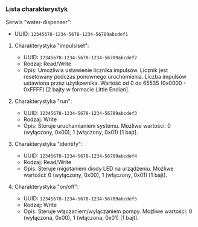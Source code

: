 ### Lista charakterystyk

Serwis "water-dispenser":
- UUID: `12345678-1234-5678-1234-56789abcdef1`

1. Charakterystyka "impulsiset":
   - UUID: `12345678-1234-5678-1234-56789abcdef2`
   - Rodzaj: Read/Write
   - Opis: Umożliwia ustawienie licznika impulsów. Licznik jest resetowany podczas ponownego uruchomienia. Liczba impulsów ustawiona przez użytkownika. Wartość od 0 do 65535 (0x0000 - 0xFFFF) [2 bajty w formacie Little Endian].

2. Charakterystyka "run":
   - UUID: `12345678-1234-5678-1234-56789abcdef3`
   - Rodzaj: Write
   - Opis: Steruje uruchamianiem systemu. Możliwe wartości: 0 (wyłączony, 0x00), 1 (włączony, 0x01) [1 bajt].

3. Charakterystyka "identify":
   - UUID: `12345678-1234-5678-1234-56789abcdef4`
   - Rodzaj: Read/Write
   - Opis: Steruje migotaniem diody LED na urządzeniu. Możliwe wartości: 0 (wyłączony, 0x00), 1 (włączony, 0x01) [1 bajt].

4. Charakterystyka "on/off":
   - UUID: `12345678-1234-5678-1234-56789abcdef5`
   - Rodzaj: Write
   - Opis: Steruje włączaniem/wyłączaniem pompy. Możliwe wartości: 0 (wyłączona, 0x00), 1 (włączona, 0x01) [1 bajt].
